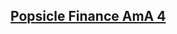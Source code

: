 ## [Popsicle Finance AmA 4](https://cdn.discordapp.com/attachments/825079906516860928/858116810472685628/AMA_4_Popsicle_2021-06-25.mp3)
